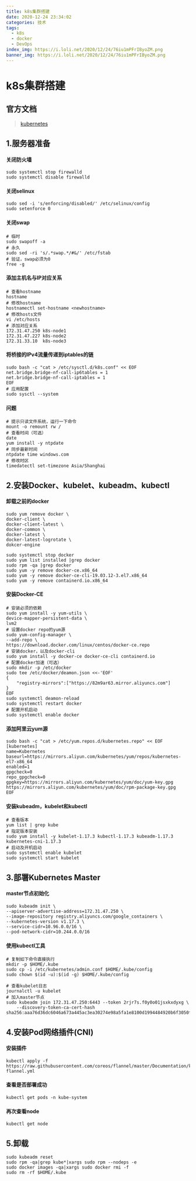 ```yaml
---
title: k8s集群搭建
date: 2020-12-24 23:34:02
categories: 技术
tags: 
  - k8s
  - docker
  - DevOps
index_img: https://i.loli.net/2020/12/24/76iu1mPFrIByoZM.png
banner_img: https://i.loli.net/2020/12/24/76iu1mPFrIByoZM.png
---
```



# k8s集群搭建

## 官方文档
> [kubernetes](https://kubernetes.io/)

## 1.服务器准备

#### 关闭防火墙

```shell
sudo systemctl stop firewalld
sudo systemctl disable firewalld
```

#### 关闭selinux

```shell
sudo sed -i 's/enforcing/disabled/' /etc/selinux/config
sudo setenforce 0
```

#### 关闭swap

```shell
# 临时
sudo swapoff -a
# 永久
sudo sed -ri 's/.*swap.*/#&/' /etc/fstab
# 验证，swap必须为0
free -g
```

#### 添加主机名与IP对应关系

```shell
# 查看hostname
hostname
# 修改hostname
hostnamectl set-hostname <newhostname>
# 修改hosts文件
vi /etc/hosts
# 添加对应关系
172.31.47.250 k8s-node1
172.31.47.227 k8s-node2
172.31.33.10  k8s-node3
```

#### 将桥接的IPv4流量传递到iptables的链

```shell
sudo bash -c "cat > /etc/sysctl.d/k8s.conf" << EOF
net.bridge.bridge-nf-call-ip6tables = 1
net.bridge.bridge-nf-call-iptables = 1
EOF
# 应用配置
sudo sysctl --system
```

#### 问题

```shell
# 提示只读文件系统，运行一下命令
mount -o remount rw /
# 查看时间（可选）
date
yum install -y ntpdate
# 同步最新时间
ntpdate time windows.com
# 修改时区
timedatectl set-timezone Asia/Shanghai
```

## 2.安装Docker、kubelet、kubeadm、kubectl

#### 卸载之前的docker

```shell
sudo yum remove docker \
docker-client \
docker-client-latest \
docker-common \
docker-latest \
docker-latest-logrotate \
dokcer-engine

sudo systemctl stop docker
sudo yum list installed |grep docker
sudo rpm -qa |grep docker
sudo yum -y remove docker-ce.x86_64
sudo yum -y remove docker-ce-cli-19.03.12-3.el7.x86_64
sudo yum -y remove containerd.io.x86_64
```

#### 安装Docker-CE

```shell
# 安装必须的依赖
sudo yum install -y yum-utils \
device-mapper-persistent-data \
lvm2
# 设置docker repo的yum源
sudo yum-config-manager \
--add-repo \
https://download.docker.com/linux/centos/docker-ce.repo
# 安装docker，以及docker-cli
sudo yum install -y docker-ce docker-ce-cli containerd.io
# 配置docker加速（可选）
sudo mkdir -p /etc/docker
sudo tee /etc/docker/deamon.json <<-'EOF'
{
	"registry-mirrors":["https://82m9ar63.mirror.aliyuncs.com"]
}
EOF
sudo systemctl deamon-reload
sudo systemctl restart docker
# 配置开机启动
sudo systemctl enable docker
```

#### 添加阿里云yum源

```shell
sudo bash -c "cat > /etc/yum.repos.d/kubernetes.repo" << EOF
[kubernetes]
name=Kubernetes
baseurl=https://mirrors.aliyun.com/kubernetes/yum/repos/kubernetes-el7-x86_64
enabled=1
gpgcheck=0
repo_gpgcheck=0
gpgkey=https://mirrors.aliyun.com/kubernetes/yum/doc/yum-key.gpg
https://mirrors.aliyun.com/kubernetes/yum/doc/rpm-package-key.gpg
EOF
```

#### 安装kubeadm，kubelet和kubectl

```shell
# 查看版本
yum list | grep kube
# 指定版本安装
sudo yum install -y kubelet-1.17.3 kubectl-1.17.3 kubeadm-1.17.3 kubernetes-cni-1.17.3
# 启动及开机启动
sudo systemctl enable kubelet
sudo systemctl start kubelet
```

## 3.部署Kubernetes Master

#### master节点初始化

```
sudo kubeadm init \
--apiserver-advertise-address=172.31.47.250 \
--image-repository registry.aliyuncs.com/google_containers \
--kubernetes-version v1.17.3 \
--service-cidr=10.96.0.0/16 \
--pod-network-cidr=10.244.0.0/16
```

#### 使用kubectl工具

```shell
# 复制如下命令直接执行
mkdir -p $HOME/.kube
sudo cp -i /etc/kubernetes/admin.conf $HOME/.kube/config
sudo chown $(id -u):$(id -g) $HOME/.kube/config
```

```shell
# 查看kubelet日志
journalctl -u kubelet
# 加入master节点
sudo kubeadm join 172.31.47.250:6443 --token 2rjr7s.f0y0o01jsxkxdyxg \
    --discovery-token-ca-cert-hash sha256:aaa76d36dc6046a673a445ac3ea30274e98a5fa1e8100d1994484920b6f3050f
```

## 4.安装Pod网络插件(CNI)

#### 安装插件

```shell
kubectl apply -f https://raw.githubusercontent.com/coreos/flannel/master/Documentation/kube-flannel.yml
```

#### 查看是否部署成功

```shell
kubectl get pods -n kube-system
```

#### 再次查看node

```shell
kubectl get node
```



## 5.卸载

```
sudo kubeadm reset
sudo rpm -qa|grep kube*|xargs sudo rpm --nodeps -e
sudo docker images -qa|xargs sudo docker rmi -f
sudo rm -rf $HOME/.kube
```





